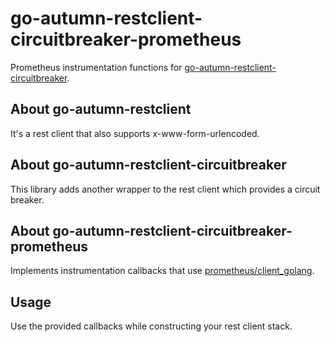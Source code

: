# go-autumn-restclient-circuitbreaker-prometheus

Prometheus instrumentation functions for 
[go-autumn-restclient-circuitbreaker](https://github.com/StephanHCB/go-autumn-restclient-circuitbreaker).

## About go-autumn-restclient

It's a rest client that also supports x-www-form-urlencoded.

## About go-autumn-restclient-circuitbreaker

This library adds another wrapper to the rest client which provides a circuit breaker.

## About go-autumn-restclient-circuitbreaker-prometheus

Implements instrumentation callbacks that use [prometheus/client_golang](https://github.com/prometheus/client_golang).

## Usage

Use the provided callbacks while constructing your rest client stack.
